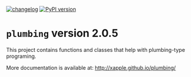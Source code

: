 [![changelog](http://allmychanges.com/p/python/plumbing/badge/)](http://allmychanges.com/p/python/plumbing/?utm_source=badge) [![PyPI version](https://badge.fury.io/py/plumbing.svg)](https://badge.fury.io/py/plumbing)

# `plumbing` version 2.0.5

This project contains functions and classes that help with plumbing-type programing.

More documentation is available at:
http://xapple.github.io/plumbing/
